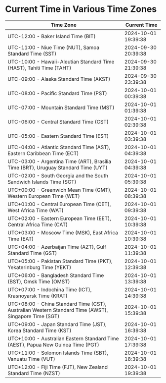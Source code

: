 # Current Time in Various Time Zones

| Time Zone | Current Time |
|-----------|--------------|
| UTC-12:00 - Baker Island Time (BIT) | 2024-10-01 19:39:38 |
| UTC-11:00 - Niue Time (NUT), Samoa Standard Time (SST) | 2024-09-30 20:39:38 |
| UTC-10:00 - Hawaii-Aleutian Standard Time (HAST), Tahiti Time (TAHT) | 2024-09-30 21:39:38 |
| UTC-09:00 - Alaska Standard Time (AKST) | 2024-09-30 23:39:38 |
| UTC-08:00 - Pacific Standard Time (PST) | 2024-10-01 00:39:38 |
| UTC-07:00 - Mountain Standard Time (MST) | 2024-10-01 01:39:38 |
| UTC-06:00 - Central Standard Time (CST) | 2024-10-01 02:39:38 |
| UTC-05:00 - Eastern Standard Time (EST) | 2024-10-01 03:39:38 |
| UTC-04:00 - Atlantic Standard Time (AST), Eastern Caribbean Time (ECT) | 2024-10-01 04:39:38 |
| UTC-03:00 - Argentina Time (ART), Brasília Time (BRT), Uruguay Standard Time (UYT) | 2024-10-01 04:39:38 |
| UTC-02:00 - South Georgia and the South Sandwich Islands Time (SGT) | 2024-10-01 05:39:38 |
| UTC±00:00 - Greenwich Mean Time (GMT), Western European Time (WET) | 2024-10-01 08:39:38 |
| UTC+01:00 - Central European Time (CET), West Africa Time (WAT) | 2024-10-01 09:39:38 |
| UTC+02:00 - Eastern European Time (EET), Central Africa Time (CAT) | 2024-10-01 10:39:38 |
| UTC+03:00 - Moscow Time (MSK), East Africa Time (EAT) | 2024-10-01 10:39:38 |
| UTC+04:00 - Azerbaijan Time (AZT), Gulf Standard Time (GST) | 2024-10-01 11:39:38 |
| UTC+05:00 - Pakistan Standard Time (PKT), Yekaterinburg Time (YEKT) | 2024-10-01 12:39:38 |
| UTC+06:00 - Bangladesh Standard Time (BST), Omsk Time (OMST) | 2024-10-01 13:39:38 |
| UTC+07:00 - Indochina Time (ICT), Krasnoyarsk Time (KRAT) | 2024-10-01 14:39:38 |
| UTC+08:00 - China Standard Time (CST), Australian Western Standard Time (AWST), Singapore Time (SGT) | 2024-10-01 15:39:38 |
| UTC+09:00 - Japan Standard Time (JST), Korea Standard Time (KST) | 2024-10-01 16:39:38 |
| UTC+10:00 - Australian Eastern Standard Time (AEST), Papua New Guinea Time (PGT) | 2024-10-01 17:39:38 |
| UTC+11:00 - Solomon Islands Time (SBT), Vanuatu Time (VUT) | 2024-10-01 18:39:38 |
| UTC+12:00 - Fiji Time (FJT), New Zealand Standard Time (NZST) | 2024-10-01 19:39:38 |

